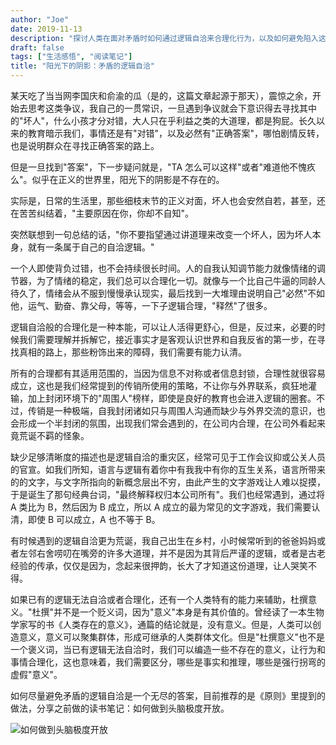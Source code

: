 ```yaml
---
author: "Joe"
date: 2019-11-13
description: "探讨人类在面对矛盾时如何通过逻辑自洽来合理化行为，以及如何避免陷入这种思维陷阱"
draft: false
tags: ["生活感悟", "阅读笔记"]
title: "阳光下的阴影：矛盾的逻辑自洽"
---
```


某天吃了当当网李国庆和俞渝的瓜（是的，这篇文章起源于那天），震惊之余，开始去思考这类争议，我自己的一贯常识，一旦遇到争议就会下意识得去寻找其中的"坏人"，什么小孩才分对错，大人只在乎利益之类的大道理，都是狗屁。长久以来的教育暗示我们，事情还是有"对错"，以及必然有"正确答案"，哪怕剧情反转，也是说明群众在寻找正确答案的路上。

但是一旦找到"答案"，下一步疑问就是，"TA 怎么可以这样"或者"难道他不愧疚么"。似乎在正义的世界里，阳光下的阴影是不存在的。

实际是，日常的生活里，那些细枝末节的正义对面，坏人也会安然自若，甚至，还在苦苦纠结着，"主要原因在你，你却不自知"。

突然联想到一句总结的话，"你不要指望通过讲道理来改变一个坏人，因为坏人本身，就有一条属于自己的自洽逻辑。"

一个人即使背负过错，也不会持续很长时间。人的自我认知调节能力就像情绪的调节器，为了情绪的稳定，我们总可以合理化一切。就像与一个比自己牛逼的同龄人待久了，情绪会从不服到慢慢承认现实，最后找到一大堆理由说明自己"必然"不如他，运气、勤奋、靠父母，等等，一下子逻辑合理，"释然"了很多。

逻辑自洽般的合理化是一种本能，可以让人活得更舒心，但是，反过来，必要的时候我们需要理解并拆解它，接近事实才是客观认识世界和自我反省的第一步，在寻找真相的路上，那些粉饰出来的障碍，我们需要有能力认清。

所有的合理都有其适用范围的，当因为信息不对称或者信息封锁，合理性就很容易成立，这也是我们经常提到的传销所使用的策略，不让你与外界联系，疯狂地灌输，加上封闭环境下的"周围人"榜样，即使是良好的教育也会进入逻辑的圈套。不过，传销是一种极端，自我封闭诸如只与周围人沟通而缺少与外界交流的意识，也会形成一个半封闭的氛围，出现我们常会遇到的，在公司内合理，在公司外看起来竟荒诞不羁的怪象。

缺少足够清晰度的描述也是逻辑自洽的重灾区，经常可见于工作会议抑或公关人员的官宣。如我们所知，语言与逻辑有着你中有我我中有你的互生关系，语言所带来的的文字，与文字所指向的新概念层出不穷，由此产生的文字游戏让人难以捉摸，于是诞生了那句经典台词，"最终解释权归本公司所有"。我们也经常遇到，通过将 A 类比为 B，然后因为 B 成立，所以 A 成立的最为常见的文字游戏，我们需要认清，即使 B 可以成立，A 也不等于 B。

有时候遇到的逻辑自洽更为荒诞，我自己出生在乡村，小时候常听到的爸爸妈妈或者左邻右舍唠叨在嘴旁的许多大道理，并不是因为其背后严谨的逻辑，或者是古老经验的传承，仅仅是因为，念起来很押韵，长大了才知道这份道理，让人哭笑不得。

如果已有的逻辑无法自洽或者合理化，还有一个人类特有的能力来辅助，杜撰意义。"杜撰"并不是一个贬义词，因为"意义"本身是有其价值的。曾经读了一本生物学家写的书《人类存在的意义》，通篇的结论就是，没有意义。但是，人类可以创造意义，意义可以聚集群体，形成可继承的人类群体文化。但是"杜撰意义"也不是一个褒义词，当已有逻辑无法自洽时，我们可以编造一些不存在的意义，让行为和事情合理化，这也意味着，我们需要区分，哪些是事实和推理，哪些是强行拐弯的虚假"意义"。

如何尽量避免矛盾的逻辑自洽是一个无尽的答案，目前推荐的是《原则》里提到的做法，分享之前做的读书笔记：如何做到头脑极度开放。

![如何做到头脑极度开放](/images/posts/paradox-of-self-consistency/mindset-openness.webp) 
